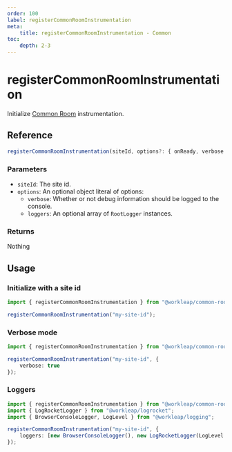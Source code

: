 ```yaml
---
order: 100
label: registerCommonRoomInstrumentation
meta:
    title: registerCommonRoomInstrumentation - Common
toc:
    depth: 2-3
---
```


# registerCommonRoomInstrumentation

Initialize [Common Room](https://www.commonroom.io/) instrumentation.

## Reference

```ts
registerCommonRoomInstrumentation(siteId, options?: { onReady, verbose });
```

### Parameters

- `siteId`: The site id.
- `options`: An optional object literal of options:
    - `verbose`: Whether or not debug information should be logged to the console.
    - `loggers`: An optional array of `RootLogger` instances.

### Returns

Nothing

## Usage

### Initialize with a site id

```ts !#3
import { registerCommonRoomInstrumentation } from "@workleap/common-room";

registerCommonRoomInstrumentation("my-site-id");
```

### Verbose mode

```ts !#4
import { registerCommonRoomInstrumentation } from "@workleap/common-room";

registerCommonRoomInstrumentation("my-site-id", {
    verbose: true
});
```

### Loggers

```ts !#6
import { registerCommonRoomInstrumentation } from "@workleap/common-room";
import { LogRocketLogger } from "@workleap/logrocket";
import { BrowserConsoleLogger, LogLevel } from "@workleap/logging";

registerCommonRoomInstrumentation("my-site-id", {
    loggers: [new BrowserConsoleLogger(), new LogRocketLogger(LogLevel.information)]
});
```
